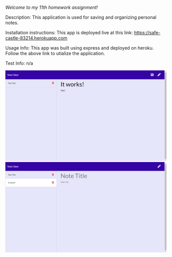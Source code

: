 *Welcome to my 11th homework assignment!*

Description: This application is used for saving and organizing personal notes.

Installation instructions: This app is deployed live at this link: https://safe-castle-83214.herokuapp.com

Usage Info: This app was built using express and deployed on heroku. Follow the above link to utialize the application.

Test Info: n/a

![](/public/assets/images/newnote.png)
![](/public/assets/images/savednotes.png)